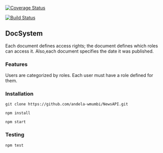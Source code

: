 [![Coverage Status](https://coveralls.io/repos/andela-wmumbi/DocSystem//badge.svg?branch=edit-user-roles)](https://coveralls.io/r/andela-wmumbi/DocSystem/?branch=edit-user-roles)

[![Build Status](https://travis-ci.org/andela-wmumbi/DocSystem.svg?branch=master)](https://travis-ci.org/andela-wmumbi/DocSystem)

## DocSystem
Each document defines access rights; the document defines which roles can access it. Also,each document specifies the date it was published.

### Features
Users are categorized by roles. Each user must have a role defined for them.

### Installation
    git clone https://github.com/andela-wmumbi/NewsAPI.git

    npm install

    npm start

### Testing
    npm test



